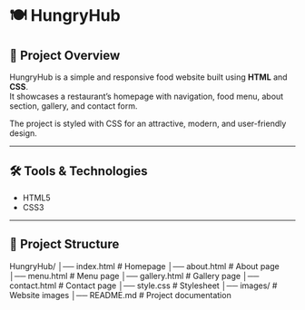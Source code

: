  # 🍽️ HungryHub

## 📌 Project Overview
HungryHub is a simple and responsive food website built using **HTML** and **CSS**.  
It showcases a restaurant’s homepage with navigation, food menu, about section, gallery, and contact form.  

The project is styled with CSS for an attractive, modern, and user-friendly design.

--- 

## 🛠️ Tools & Technologies
- HTML5  
- CSS3   
---

## 📂 Project Structure
HungryHub/
│── index.html # Homepage
│── about.html # About page
│── menu.html # Menu page
│── gallery.html # Gallery page
│── contact.html # Contact page
│── style.css # Stylesheet
│── images/ # Website images
│── README.md # Project documentation 
